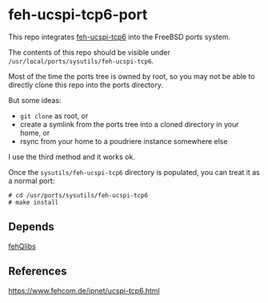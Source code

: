 # feh-ucspi-tcp6-port

This repo integrates [feh-ucspi-tcp6](https://www.fehcom.de/ipnet/ucspi-tcp6.html) into the FreeBSD ports system.

The contents of this repo should be visible under `/usr/local/ports/sysutils/feh-ucspi-tcp6`.

Most of the time the ports tree is owned by root, so you may not be able to directly clone this repo into the ports directory.

But some ideas:
* `git clone` as root, or
* create a symlink from the ports tree into a cloned directory in your home, or
* rsync from your home to a poudriere instance somewhere else

I use the third method and it works ok.

Once the `sysutils/feh-ucspi-tcp6` directory is populated, you can treat it as a normal port:

```
# cd /usr/ports/sysutils/feh-ucspi-tcp6
# make install
```

## Depends

[fehQlibs](https://github.com/wavemechanics/fehQlibs-port)

## References

https://www.fehcom.de/ipnet/ucspi-tcp6.html